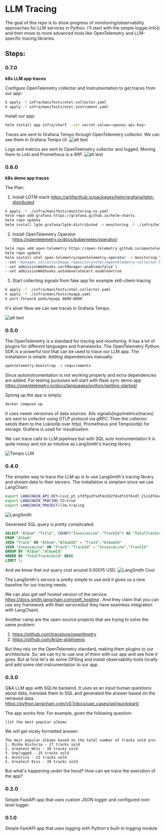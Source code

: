 # LLM Tracing

The goal of this repo is to show progress of monitoring/observability approaches for LLM services in Python. I'll start with the simple logger.info() and then move to more advanced tools like OpenTelemetry and LLM-specific tracing libraries.

## Steps:
### 0.7.0
**k8s LLM app traces**

Configure OpenTelemetry collector and Instrumentation to get traces from our app:
```bash
k apply -f infra/manifests/otel-collector.yaml
k apply -f infra/manifests/otel-instrument.yaml
```

Install our app:
```bash
helm install app infra/chart --set secret.value=<openai-api-key>
```
Traces are sent to Grafana Tempo through OpenTelemetry collector. We can see them in Grafana Tempo UI.
![alt text](./static/llm-tracing.png)

Logs and metrics are sent to OpenTelemetry collector and logged. Moving them to Loki and Prometheus is a WIP.
![alt text](./static/otel-logs.png)

### 0.6.0
**k8s demo app traces**

The Plan:
1. Install LGTM stack https://artifacthub.io/packages/helm/grafana/lgtm-distributed

```bash
k apply -f ./infra/manifests/monitoring-ns.yaml 
helm repo add grafana https://grafana.github.io/helm-charts
helm repo update
helm install lgtm grafana/lgtm-distributed -n monitoring -f ./infra/helm-values/lgtm-values.yaml
```

2. Install OpenTelemetry Operator https://opentelemetry.io/docs/kubernetes/operator/
    
```bash
helm repo add open-telemetry https://open-telemetry.github.io/opentelemetry-helm-charts
helm repo update
helm install otel open-telemetry/opentelemetry-operator -n monitoring \
--set "manager.collectorImage.repository=otel/opentelemetry-collector-k8s" \
--set admissionWebhooks.certManager.enabled=false \
--set admissionWebhooks.autoGenerateCert.enabled=true
``` 

3. Start collecting signals from fake app for example xk6-client-tracing

```bash
k apply -f ./infra/manifests/otel-collector.yaml
k apply -f ./infra/manifests/myapp.yaml 
k port-forward pods/myapp 8080:8080
```

It's alive! Now we can see traces in Grafana Tempo.

![alt text](./static/k8s-traces.png)

### 0.5.0
The OpenTelemetry is a standard for tracing and monitoring. It has a lot of plugins for different languages and frameworks. The OpenTelemetry Python SDK is a powerful tool that can be used to trace our LLM app. The installation is simple:
Adding dependencies manually:
```bash
opentelemetry-bootstrap -a requirements
```
Since autoinstrumentation is not working properly and extra dependencies are added.
For testing purposes will start with flask sync demo app https://opentelemetry.io/docs/languages/python/getting-started/

Spinng up the app is simply:
```bash
docker compose up
```
It uses newer versiones of data sources. Alls signals(logs/metrics/traces) are sent to collector using OTLP protocol via gRPC. Then the collector sends them to the Loki(otlp over http), Prometheus and Tempo(otlp) for storage. Grafana is used for visualization.

We can trace calls to LLM pipelines but with SQL auto instrumentation it is quite messy and not as intuitive as LangSmith's tracing library.

![Tempo LLM](./static/tempo_llm.png)


### 0.4.0 
The simples way to trace the LLM ap is to use LangSmith's tracing library and stream data to their servers.
The installation is simplem since we use LangChain:

```bash
export LANGCHAIN_API_KEY=lsv2_pt_sfdfgsdfsdf4s5d2f4sdfs5f4sd7_21s1df4sdfs_fake
export LANGCHAIN_TRACING_V2=true
export LANGCHAIN_PROJECT=llm-tracing
```

![LangSmith](./static/ls_chain.png)


Generated SQL query is pretty complicated:
```sql
SELECT "Album"."Title", COUNT("InvoiceLine"."TrackId") AS "TotalTracksSold"
FROM "Album"
JOIN "Track" ON "Album"."AlbumId" = "Track"."AlbumId"
JOIN "InvoiceLine" ON "Track"."TrackId" = "InvoiceLine"."TrackId"
GROUP BY "Album"."AlbumId"
ORDER BY "TotalTracksSold" DESC
LIMIT 5;
```

And we know that out query cost around 0.00015 USD.
![LangSmith Cost](./static/ls_cost.png)

The LangSmith's service is pretty simple to use and it gives us a nice baseline for our tracing needs.

We can also get self hosted version of the service. https://docs.smith.langchain.com/self_hosting . And they claim that you can use any framework with their service(but they have seamless integration with LangChain).

Another camp are the open-source projects that are trying to solve the same problem:
1. https://github.com/traceloop/openllmetry
2. https://github.com/Arize-ai/phoenix

But they rely on the OpenTelemetry standard, making them plugins to our architecture. So, we can try to use one of them with our app and see how it goes. But at first let's do some OPSing and install observability tools locally and add some otel instrumentation to our app.

### 0.3.0 
Q&A LLM app with SQLite backend. 
It uses as an input human questions about data, translate them to SQL and generated the answer based on the retrieved data.
https://python.langchain.com/v0.1/docs/use_cases/sql/quickstart/

The app works fine. For example, given the following question:
```
list the most popular albums
```
We will get nicely formatted answer:
```
The most popular albums based on the total number of tracks sold are:
1. Minha Historia - 27 tracks sold
2. Greatest Hits - 26 tracks sold
3. Unplugged - 25 tracks sold
4. Acústico - 22 tracks sold
5. Greatest Kiss - 20 tracks sold
```
But what's happening under the hood? How can we trace the execution of the app?

### 0.2.0 
Simple FastAPI app that uses custom JSON logger and configured root-level logger.

### 0.1.0 
Simple FastAPI app that uses logging with Python's built-in logging module